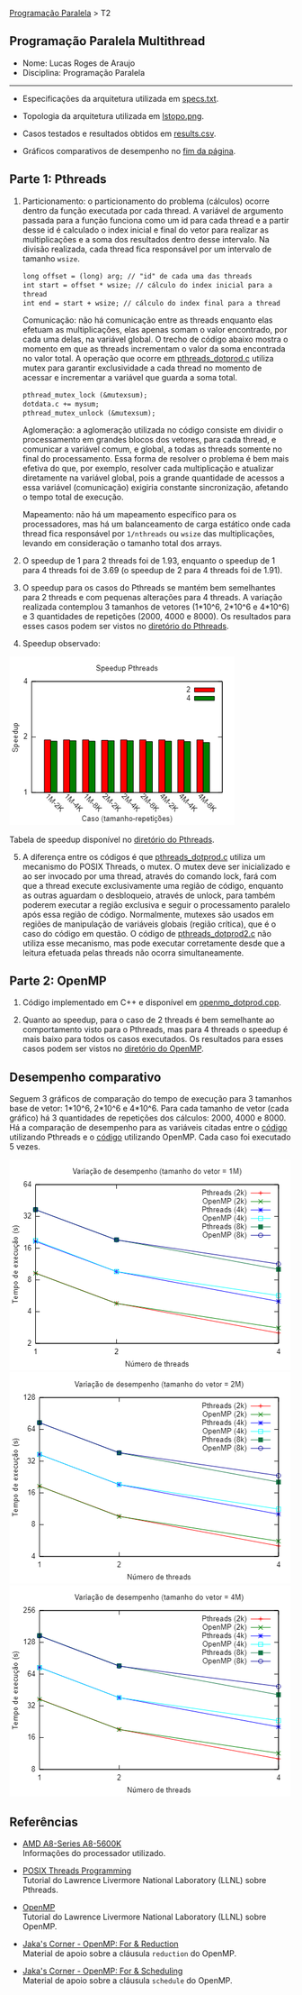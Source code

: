 [Programação Paralela](https://github.com/lucasroges/elc139-2019a) > T2

Programação Paralela Multithread
--------------------------------

- Nome: Lucas Roges de Araujo
- Disciplina: Programação Paralela
--------------------------------

- Especificações da arquitetura utilizada em [specs.txt](https://github.com/lucasroges/elc139-2019a/blob/master/trabalhos/t2/specs.txt).

- Topologia da arquitetura utilizada em [lstopo.png](lstopo.png).

- Casos testados e resultados obtidos em [results.csv](https://github.com/lucasroges/elc139-2019a/blob/master/trabalhos/t2/results.csv).

- Gráficos comparativos de desempenho no [fim da página](https://github.com/lucasroges/elc139-2019a/blob/master/trabalhos/t2/Entrega.md#desempenho-comparativo).

## Parte 1: Pthreads

1. Particionamento: o particionamento do problema (cálculos) ocorre dentro da função executada por cada thread. A variável de argumento passada para a função funciona como um id para cada thread e a partir desse id é calculado o index inicial e final do vetor para realizar as multiplicações e a soma dos resultados dentro desse intervalo. Na divisão realizada, cada thread fica responsável por um intervalo de tamanho ```wsize```.
   ```
   long offset = (long) arg; // "id" de cada uma das threads
   int start = offset * wsize; // cálculo do index inicial para a thread
   int end = start + wsize; // cálculo do index final para a thread
   ```

   Comunicação: não há comunicação entre as threads enquanto elas efetuam as multiplicações, elas apenas somam o valor encontrado, por cada uma delas, na variável global. O trecho de código abaixo mostra o momento em que as threads incrementam o valor da soma encontrada no valor total. A operação que ocorre em [pthreads_dotprod.c](https://github.com/lucasroges/elc139-2019a/blob/master/trabalhos/t2/pthreads_dotprod/pthreads_dotprod.c) utiliza mutex para garantir exclusividade a cada thread no momento de acessar e incrementar a variável que guarda a soma total.
   ```
   pthread_mutex_lock (&mutexsum);
   dotdata.c += mysum;
   pthread_mutex_unlock (&mutexsum);
   ```

   Aglomeração: a aglomeração utilizada no código consiste em dividir o processamento em grandes blocos dos vetores, para cada thread, e comunicar a variável comum, e global, a todas as threads somente no final do processamento. Essa forma de resolver o problema é bem mais efetiva do que, por exemplo, resolver cada multiplicação e atualizar diretamente na variável global, pois a grande quantidade de acessos a essa variável (comunicação) exigiria constante sincronização, afetando o tempo total de execução.

   Mapeamento: não há um mapeamento específico para os processadores, mas há um balanceamento de carga estático onde cada thread fica responsável por ```1/nthreads``` ou ```wsize``` das multiplicações, levando em consideração o tamanho total dos arrays.

2. O speedup de 1 para 2 threads foi de 1.93, enquanto o speedup de 1 para 4 threads foi de 3.69 (o speedup de 2 para 4 threads foi de 1.91).

3. O speedup para os casos do Pthreads se mantém bem semelhantes para 2 threads e com pequenas alterações para 4 threads. A variação realizada contemplou 3 tamanhos de vetores (1\*10^6, 2\*10^6 e 4\*10^6) e 3 quantidades de repetições (2000, 4000 e 8000). Os resultados para esses casos podem ser vistos no [diretório do Pthreads](https://github.com/lucasroges/elc139-2019a/tree/master/trabalhos/t2/pthreads_dotprod).

4. Speedup observado:

![speedup_pthreads](pthreads_dotprod/speedup_pthreads.png)

Tabela de speedup disponível no [diretório do Pthreads](https://github.com/lucasroges/elc139-2019a/tree/master/trabalhos/t2/pthreads_dotprod).

5. A diferença entre os códigos é que [pthreads_dotprod.c](https://github.com/lucasroges/elc139-2019a/blob/master/trabalhos/t2/pthreads_dotprod/pthreads_dotprod.c) utiliza um mecanismo do POSIX Threads, o mutex. O mutex deve ser inicializado e ao ser invocado por uma thread, através do comando lock, fará com que a thread execute exclusivamente uma região de código, enquanto as outras aguardam o desbloqueio, através de unlock, para também poderem executar a região exclusiva e seguir o processamento paralelo após essa região de código. Normalmente, mutexes são usados em regiões de manipulação de variáveis globais (região crítica), que é o caso do código em questão. O código de [pthreads_dotprod2.c](https://github.com/lucasroges/elc139-2019a/blob/master/trabalhos/t2/pthreads_dotprod/pthreads_dotprod2.c) não utiliza esse mecanismo, mas pode executar corretamente desde que a leitura efetuada pelas threads não ocorra simultaneamente.

## Parte 2: OpenMP

1. Código implementado em C++ e disponível em [openmp_dotprod.cpp](https://github.com/lucasroges/elc139-2019a/blob/master/trabalhos/t2/openmp/openmp\_dotprod.cpp).

2. Quanto ao speedup, para o caso de 2 threads é bem semelhante ao comportamento visto para o Pthreads, mas para 4 threads o speedup é mais baixo para todos os casos executados. Os resultados para esses casos podem ser vistos no [diretório do OpenMP](https://github.com/lucasroges/elc139-2019a/tree/master/trabalhos/t2/openmp).

## Desempenho comparativo

Seguem 3 gráficos de comparação do tempo de execução para 3 tamanhos base de vetor: 1\*10^6, 2\*10^6 e 4\*10^6. Para cada tamanho de vetor (cada gráfico) há 3 quantidades de repetições dos cálculos: 2000, 4000 e 8000. Há a comparação de desempenho para as variáveis citadas entre o [código](https://github.com/lucasroges/elc139-2019a/blob/master/trabalhos/t2/pthreads_dotprod/pthreads_dotprod.c) utilizando Pthreads e o [código](https://github.com/lucasroges/elc139-2019a/blob/master/trabalhos/t2/openmp/openmp\_dotprod.cpp) utilizando OpenMP. Cada caso foi executado 5 vezes.

![comparativo1M](comparação_1M.png)
![comparativo2M](comparação_2M.png)
![comparativo4M](comparação_4M.png)


## Referências

- [AMD A8-Series A8-5600K](http://www.cpu-world.com/CPUs/Bulldozer/AMD-A8-Series%20A8-5600K.html)  
  Informações do processador utilizado.

- [POSIX Threads Programming](https://computing.llnl.gov/tutorials/pthreads/)  
  Tutorial do Lawrence Livermore National Laboratory (LLNL) sobre Pthreads.

- [OpenMP](https://computing.llnl.gov/tutorials/openMP/)  
  Tutorial do Lawrence Livermore National Laboratory (LLNL) sobre OpenMP.

- [Jaka's Corner - OpenMP: For & Reduction](http://jakascorner.com/blog/2016/06/omp-for-reduction.html)  
  Material de apoio sobre a cláusula ```reduction``` do OpenMP.

- [Jaka's Corner - OpenMP: For & Scheduling](http://jakascorner.com/blog/2016/06/omp-for-scheduling.html)  
  Material de apoio sobre a cláusula ```schedule``` do OpenMP.
